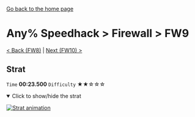 [Go back to the home page](https://github.com/Doublevil/scbspeedrun)

# Any% Speedhack > Firewall > FW9

[< Back (FW8)](https://github.com/Doublevil/scbspeedrun/blob/main/levels/any_sh/FW/FW8.md) | [Next (FW10) >](https://github.com/Doublevil/scbspeedrun/blob/main/levels/any_sh/FW/FW10.md)

## Strat

`Time` **00:23.500** `Difficulty` ★★☆☆☆
<details open>
  <summary>Click to show/hide the strat</summary>

  [![Strat animation](https://github.com/Doublevil/scbspeedrun/blob/main/media/levels/FW/FW9_Strat.webp)](https://github.com/Doublevil/scbspeedrun/blob/main/media/levels/FW/FW9_Strat.mp4?raw=true)
</details>

